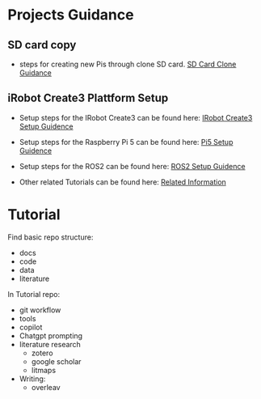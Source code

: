 # Projects Guidance

## SD card copy

- steps for creating new Pis through clone SD card. [SD Card Clone Guidance](clone_SDcards.md)

## iRobot Create3 Plattform Setup

- Setup steps for the IRobot Create3 can be found here: [IRobot Create3 Setup Guidence](irobot_setup.md)

- Setup steps for the Raspberry Pi 5 can be found here: [ Pi5 Setup Guidence](rasp_os_tutorial.md)

- Setup steps for the ROS2 can be found here: [ROS2 Setup Guidence](ros2_setup.md)

- Other related Tutorials can be found here: [Related Information](other_tutorials)
 

# Tutorial
Find basic repo structure:
- docs
- code
- data
- literature
  
In Tutorial repo:
- git workflow
- tools
- copilot
- Chatgpt prompting
- literature research
  - zotero
  - google scholar
  - litmaps
- Writing:
  - overleav
